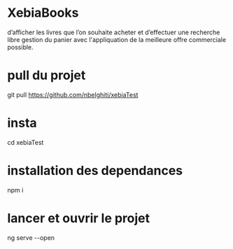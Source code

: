 # XebiaBooks
d’afficher les livres que l’on souhaite acheter et d’effectuer une recherche libre
gestion du panier avec l'appliquation de la meilleure offre commerciale possible.

# pull du projet
 git pull https://github.com/nbelghiti/xebiaTest

# insta
 cd xebiaTest

# installation des dependances 
npm i 
# lancer et ouvrir le projet
ng serve --open